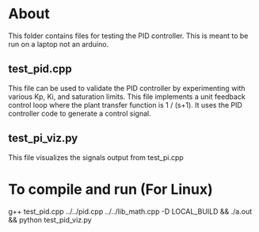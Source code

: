 # About
This folder contains files for testing the PID controller. This is meant to be run on a laptop not an arduino.

## test_pid.cpp
This file can be used to validate the PID controller by experimenting with various Kp, Ki, and saturation limits.
This file implements a unit feedback control loop where the plant transfer function is 1 / (s+1). It uses
the PID controller code to generate a control signal.

## test_pi_viz.py
This file visualizes the signals output from test_pi.cpp

# To compile and run (For Linux)
g++ test_pid.cpp  ../../pid.cpp ../../lib_math.cpp -D LOCAL_BUILD && ./a.out && python test_pid_viz.py